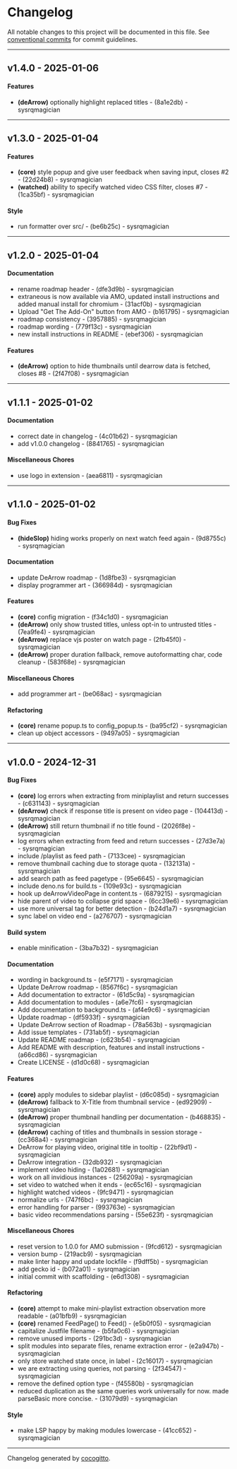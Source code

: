 # Changelog
All notable changes to this project will be documented in this file. See [conventional commits](https://www.conventionalcommits.org/) for commit guidelines.

- - -
## v1.4.0 - 2025-01-06
#### Features
- **(deArrow)** optionally highlight replaced titles - (8a1e2db) - sysrqmagician

- - -

## v1.3.0 - 2025-01-04
#### Features
- **(core)** style popup and give user feedback when saving input, closes #2 - (22d24b8) - sysrqmagician
- **(watched)** ability to specify watched video CSS filter, closes #7 - (1ca35bf) - sysrqmagician
#### Style
- run formatter over src/ - (be6b25c) - sysrqmagician

- - -

## v1.2.0 - 2025-01-04
#### Documentation
- rename roadmap header - (dfe3d9b) - sysrqmagician
- extraneous is now available via AMO, updated install instructions and added manual install for chromium - (31acf0b) - sysrqmagician
- Upload "Get The Add-On" button from AMO - (b161795) - sysrqmagician
- roadmap consistency - (3957885) - sysrqmagician
- roadmap wording - (779f13c) - sysrqmagician
- new install instructions in README - (ebef306) - sysrqmagician
#### Features
- **(deArrow)** option to hide thumbnails until dearrow data is fetched, closes #8 - (2f47f08) - sysrqmagician

- - -

## v1.1.1 - 2025-01-02
#### Documentation
- correct date in changelog - (4c01b62) - sysrqmagician
- add v1.0.0 changelog - (8841765) - sysrqmagician
#### Miscellaneous Chores
- use logo in extension - (aea6811) - sysrqmagician

- - -

## v1.1.0 - 2025-01-02
#### Bug Fixes
- **(hideSlop)** hiding works properly on next watch feed again - (9d8755c) - sysrqmagician
#### Documentation
- update DeArrow roadmap - (1d8fbe3) - sysrqmagician
- display programmer art - (366984d) - sysrqmagician
#### Features
- **(core)** config migration - (f34c1d0) - sysrqmagician
- **(deArrow)** only show trusted titles, unless opt-in to untrusted titles - (7ea9fe4) - sysrqmagician
- **(deArrow)** replace vjs poster on watch page - (2fb45f0) - sysrqmagician
- **(deArrow)** proper duration fallback, remove autoformatting char, code cleanup - (583f68e) - sysrqmagician
#### Miscellaneous Chores
- add programmer art - (be068ac) - sysrqmagician
#### Refactoring
- **(core)** rename popup.ts to config_popup.ts - (ba95cf2) - sysrqmagician
- clean up object accessors - (9497a05) - sysrqmagician

- - -

## v1.0.0 - 2024-12-31
#### Bug Fixes
- **(core)** log errors when extracting from miniplaylist and return successes - (c631143) - sysrqmagician
- **(deArrow)** check if response title is present on video page - (104413d) - sysrqmagician
- **(deArrow)** still return thumbnail if no title found - (2026f8e) - sysrqmagician
- log errors when extracting from feed and return successes - (27d3e7a) - sysrqmagician
- include /playlist as feed path - (7133cee) - sysrqmagician
- remove thumbnail caching due to storage quota - (132131a) - sysrqmagician
- add search path as feed pagetype - (95e6645) - sysrqmagician
- include deno.ns for build.ts - (109e93c) - sysrqmagician
- hook up deArrowVideoPage in content.ts - (6879215) - sysrqmagician
- hide parent of video to collapse grid space - (6cc39e6) - sysrqmagician
- use more universal tag for better detection - (b24d1a7) - sysrqmagician
- sync label on video end - (a276707) - sysrqmagician
#### Build system
- enable minification - (3ba7b32) - sysrqmagician
#### Documentation
- wording in background.ts - (e5f7171) - sysrqmagician
- Update DeArrow roadmap - (8567f6c) - sysrqmagician
- Add documentation to extractor - (61d5c9a) - sysrqmagician
- Add documentation to modules - (a6e7fc6) - sysrqmagician
- Add documentation to background.ts - (af4e9c6) - sysrqmagician
- Update roadmap - (df5933f) - sysrqmagician
- Update DeArrow section of Roadmap - (78a563b) - sysrqmagician
- Add issue templates - (731ab5f) - sysrqmagician
- Update README roadmap - (c623b54) - sysrqmagician
- Add README with description, features and install instructions - (a66cd86) - sysrqmagician
- Create LICENSE - (d1d0c68) - sysrqmagician
#### Features
- **(core)** apply modules to sidebar playlist - (d6c085d) - sysrqmagician
- **(deArrow)** fallback to X-Title from thumbnail service - (ed92909) - sysrqmagician
- **(deArrow)** proper thumbnail handling per documentation - (b468835) - sysrqmagician
- **(deArrow)** caching of titles and thumbnails in session storage - (cc368a4) - sysrqmagician
- DeArrow for playing video, original title in tooltip - (22bf9d1) - sysrqmagician
- DeArrow integration - (32db932) - sysrqmagician
- implement video hiding - (1a02681) - sysrqmagician
- work on all invidious instances - (256209a) - sysrqmagician
- set video to watched when it ends - (ec65c16) - sysrqmagician
- highlight watched videos - (9fc9471) - sysrqmagician
- normalize urls - (747f6bc) - sysrqmagician
- error handling for parser - (993763e) - sysrqmagician
- basic video recommendations parsing - (55e623f) - sysrqmagician
#### Miscellaneous Chores
- reset version to 1.0.0 for AMO submission - (9fcd612) - sysrqmagician
- version bump - (219acb9) - sysrqmagician
- make linter happy and update lockfile - (f9dff5b) - sysrqmagician
- add gecko id - (b072a01) - sysrqmagician
- initial commit with scaffolding - (e6d1308) - sysrqmagician
#### Refactoring
- **(core)** attempt to make mini-playlist extraction observation more readable - (a01bfb9) - sysrqmagician
- **(core)** renamed <module>FeedPage() to <module>Feed() - (e5b0f05) - sysrqmagician
- capitalize Justfile filename - (b5fa0c6) - sysrqmagician
- remove unused imports - (291bc3d) - sysrqmagician
- split modules into separate files, rename extraction error - (e2a947b) - sysrqmagician
- only store watched state once, in label - (2c16017) - sysrqmagician
- we are extracting using queries, not parsing - (2f34547) - sysrqmagician
- remove the defined option type - (f45580b) - sysrqmagician
- reduced duplication as the same queries work universally for now. made parseBasic more concise. - (31079d9) - sysrqmagician
#### Style
- make LSP happy by making modules lowercase - (41cc652) - sysrqmagician

- - -

Changelog generated by [cocogitto](https://github.com/cocogitto/cocogitto).
